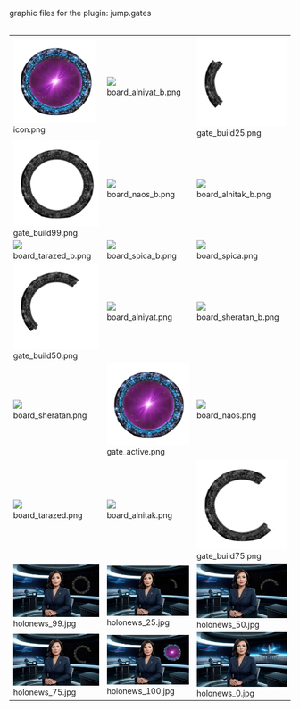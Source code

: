 graphic files for the plugin: jump.gates<br>
<br>
<table>
	<tr>
		<td><img src="https://github.com/zuckung/endless-sky-plugins/blob/main/myplugins/jump.gates/icon.png?raw=true"><br>
		icon.png</td>
		<td><img src="https://github.com/zuckung/endless-sky-plugins/blob/main/myplugins/jump.gates/images/planet/board_alniyat_b.png?raw=true"><br>
		board_alniyat_b.png</td>
		<td><img src="https://github.com/zuckung/endless-sky-plugins/blob/main/myplugins/jump.gates/images/planet/gate_build25.png?raw=true"><br>
		gate_build25.png</td>
	</tr>
	<tr>
		<td><img src="https://github.com/zuckung/endless-sky-plugins/blob/main/myplugins/jump.gates/images/planet/gate_build99.png?raw=true"><br>
		gate_build99.png</td>
		<td><img src="https://github.com/zuckung/endless-sky-plugins/blob/main/myplugins/jump.gates/images/planet/board_naos_b.png?raw=true"><br>
		board_naos_b.png</td>
		<td><img src="https://github.com/zuckung/endless-sky-plugins/blob/main/myplugins/jump.gates/images/planet/board_alnitak_b.png?raw=true"><br>
		board_alnitak_b.png</td>
	</tr>
	<tr>
		<td><img src="https://github.com/zuckung/endless-sky-plugins/blob/main/myplugins/jump.gates/images/planet/board_tarazed_b.png?raw=true"><br>
		board_tarazed_b.png</td>
		<td><img src="https://github.com/zuckung/endless-sky-plugins/blob/main/myplugins/jump.gates/images/planet/board_spica_b.png?raw=true"><br>
		board_spica_b.png</td>
		<td><img src="https://github.com/zuckung/endless-sky-plugins/blob/main/myplugins/jump.gates/images/planet/board_spica.png?raw=true"><br>
		board_spica.png</td>
	</tr>
	<tr>
		<td><img src="https://github.com/zuckung/endless-sky-plugins/blob/main/myplugins/jump.gates/images/planet/gate_build50.png?raw=true"><br>
		gate_build50.png</td>
		<td><img src="https://github.com/zuckung/endless-sky-plugins/blob/main/myplugins/jump.gates/images/planet/board_alniyat.png?raw=true"><br>
		board_alniyat.png</td>
		<td><img src="https://github.com/zuckung/endless-sky-plugins/blob/main/myplugins/jump.gates/images/planet/board_sheratan_b.png?raw=true"><br>
		board_sheratan_b.png</td>
	</tr>
	<tr>
		<td><img src="https://github.com/zuckung/endless-sky-plugins/blob/main/myplugins/jump.gates/images/planet/board_sheratan.png?raw=true"><br>
		board_sheratan.png</td>
		<td><img src="https://github.com/zuckung/endless-sky-plugins/blob/main/myplugins/jump.gates/images/planet/gate_active.png?raw=true"><br>
		gate_active.png</td>
		<td><img src="https://github.com/zuckung/endless-sky-plugins/blob/main/myplugins/jump.gates/images/planet/board_naos.png?raw=true"><br>
		board_naos.png</td>
	</tr>
	<tr>
		<td><img src="https://github.com/zuckung/endless-sky-plugins/blob/main/myplugins/jump.gates/images/planet/board_tarazed.png?raw=true"><br>
		board_tarazed.png</td>
		<td><img src="https://github.com/zuckung/endless-sky-plugins/blob/main/myplugins/jump.gates/images/planet/board_alnitak.png?raw=true"><br>
		board_alnitak.png</td>
		<td><img src="https://github.com/zuckung/endless-sky-plugins/blob/main/myplugins/jump.gates/images/planet/gate_build75.png?raw=true"><br>
		gate_build75.png</td>
	</tr>
	<tr>
		<td><img src="https://github.com/zuckung/endless-sky-plugins/blob/main/myplugins/jump.gates/images/scene/holonews_99.jpg?raw=true"><br>
		holonews_99.jpg</td>
		<td><img src="https://github.com/zuckung/endless-sky-plugins/blob/main/myplugins/jump.gates/images/scene/holonews_25.jpg?raw=true"><br>
		holonews_25.jpg</td>
		<td><img src="https://github.com/zuckung/endless-sky-plugins/blob/main/myplugins/jump.gates/images/scene/holonews_50.jpg?raw=true"><br>
		holonews_50.jpg</td>
	</tr>
	<tr>
		<td><img src="https://github.com/zuckung/endless-sky-plugins/blob/main/myplugins/jump.gates/images/scene/holonews_75.jpg?raw=true"><br>
		holonews_75.jpg</td>
		<td><img src="https://github.com/zuckung/endless-sky-plugins/blob/main/myplugins/jump.gates/images/scene/holonews_100.jpg?raw=true"><br>
		holonews_100.jpg</td>
		<td><img src="https://github.com/zuckung/endless-sky-plugins/blob/main/myplugins/jump.gates/images/scene/holonews_0.jpg?raw=true"><br>
		holonews_0.jpg</td>
	</tr>
</table>
